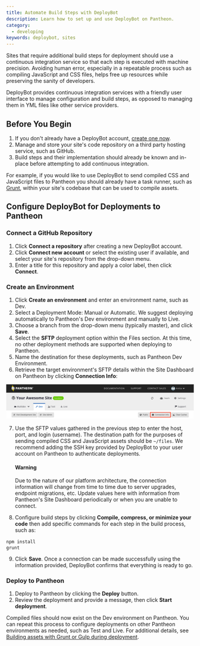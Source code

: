 ```yaml
---
title: Automate Build Steps with DeployBot
description: Learn how to set up and use DeployBot on Pantheon.
category:
  - developing
keywords: deploybot, sites
---
```

Sites that require additional build steps for deployment should use a continuous integration service so that each step is executed with machine precision. Avoiding human error, especially in a repeatable process such as compiling JavaScript and CSS files, helps free up resources while preserving the sanity of developers.

DeployBot provides continuous integration services with a friendly user interface to manage configuration and build steps, as opposed to managing them in YML files like other service providers.

## Before You Begin
1. If you don't already have a DeployBot account, [create one now](https://signup.deploybot.com/account/new).
2. Manage and store your site's code repository on a third party hosting service, such as GitHub.
3. Build steps and their implementation should already be known and in-place before attempting to add continuous integration.

  For example, if you would like to use DeployBot to send compiled CSS and JavaScript files to Pantheon you should already have a task runner, such as [Grunt](https://gruntjs.com/), within your site's codebase that can be used to compile assets.

## Configure DeployBot for Deployments to Pantheon
### Connect a GitHub Repository
1. Click **Connect a repository** after creating a new DeployBot account.
2. Click **Connect new account** or select the existing user if available, and select your site's repository from the drop-down menu.
3. Enter a title for this repository and apply a color label, then click **Connect**.
### Create an Environment
1. Click **Create an environment** and enter an environment name, such as Dev.
2. Select a Deployment Mode: Manual or Automatic. We suggest deploying automatically to Pantheon's Dev environment and manually to Live.
3. Choose a branch from the drop-down menu (typically master), and click **Save**.
4. Select the **SFTP** deployment option within the Files section. At this time, no other deployment methods are supported when deploying to Pantheon.
5. Name the destination for these deployments, such as Pantheon Dev Environment.
6. Retrieve the target environment's SFTP details within the Site Dashboard on Pantheon by clicking **Connection Info**:

 ![Connection info dev dashboard](/source/docs/assets/images/dashboard/connection-info.png)

7. Use the SFTP values gathered in the previous step to enter the host, port, and login (username). The destination path for the purposes of sending compiled CSS and JavaScript assets should be `~/files`. We recommend adding the SSH key provided by DeployBot to your user account on Pantheon to authenticate deployments.

    <div class="alert alert-danger">
    <h4 class="info">Warning</h4>
    <p markdown="1">
      Due to the nature of our platform architecture, the connection information will change from time to time due to server upgrades, endpoint migrations, etc. Update values here with information from Pantheon's Site Dashboard periodically or when you are unable to connect.
    </p>
    </div>

8. Configure build steps by clicking **Compile, compress, or minimize your code** then add specific commands for each step in the build process, such as:

 ```
 npm install
 grunt
 ```

9. Click **Save**. Once a connection can be made successfully using the information provided, DeployBot confirms that everything is ready to go.
### Deploy to Pantheon
1. Deploy to Pantheon by clicking the **Deploy** button.
2. Review the deployment and provide a message, then click **Start deployment**.  

Compiled files should now exist on the Dev environment on Pantheon. You can repeat this process to configure deployments on other Pantheon environments as needed, such as Test and Live. For additional details, see [Building assets with Grunt or Gulp during deployment](https://deploybot.com/guides/building-assets-with-grunt-or-gulp-during-deployment).
